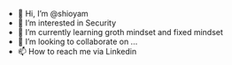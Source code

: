 - 👋 Hi, I’m @shioyam
- 👀 I’m interested in Security
- 🌱 I’m currently learning groth mindset and fixed mindset
- 💞️ I’m looking to collaborate on ...
- 📫 How to reach me via Linkedin

<!---
shioyam/shioyam is a ✨ special ✨ repository because its `README.md` (this file) appears on your GitHub profile.
You can click the Preview link to take a look at your changes.
--->
